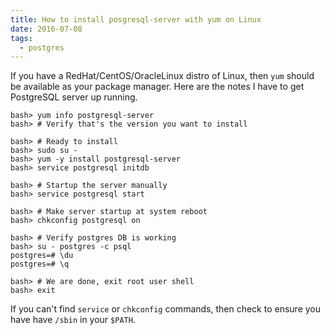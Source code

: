 ```yaml
---
title: How to install posgresql-server with yum on Linux
date: 2016-07-08
tags:
  - postgres
---
```


If you have a RedHat/CentOS/OracleLinux distro of Linux, then `yum` should be available as your package manager. Here are the notes I have to get PostgreSQL server up running.

    bash> yum info postgresql-server
    bash> # Verify that's the version you want to install
    
    bash> # Ready to install
    bash> sudo su -
    bash> yum -y install postgresql-server
    bash> service postgresql initdb
    
    bash> # Startup the server manually
    bash> service postgresql start
    
    bash> # Make server startup at system reboot
    bash> chkconfig postgresql on
    
    bash> # Verify postgres DB is working
    bash> su - postgres -c psql
    postgres=# \du
    postgres=# \q
    
    bash> # We are done, exit root user shell
    bash> exit
    

If you can't find `service` or `chkconfig` commands, then check to ensure you have have `/sbin` in your `$PATH`.